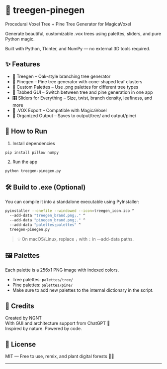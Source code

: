 # 🌲 treegen-pinegen

Procedural Voxel Tree + Pine Tree Generator for MagicaVoxel

Generate beautiful, customizable .vox trees using palettes, sliders, and pure Python magic.

Built with Python, Tkinter, and NumPy — no external 3D tools required.

## ✨ Features

- 🌳 Treegen – Oak-style branching tree generator
- 🌲 Pinegen – Pine tree generator with cone-shaped leaf clusters
- 🎨 Custom Palettes – Use .png palettes for different tree types
- 🧩 Tabbed GUI – Switch between tree and pine generation in one app
- 🎛️ Sliders for Everything – Size, twist, branch density, leafiness, and more
- 💾 .VOX Export – Compatible with MagicaVoxel
- 📁 Organized Output – Saves to output/tree/ and output/pine/

## 🚀 How to Run

1. Install dependencies
```bash
pip install pillow numpy
```

2. Run the app
```bash
python treegen-pinegen.py
```

## 🛠️ Build to .exe (Optional)

You can compile it into a standalone executable using PyInstaller:

```bash
pyinstaller --onefile --windowed --icon=treegen_icon.ico ^
  --add-data "treegen_brand.png;." ^
  --add-data "pinegen_brand.png;." ^
  --add-data "palettes;palettes" ^
  treegen-pinegen.py
```

> 💡 On macOS/Linux, replace `;` with `:` in --add-data paths.

## 🖼️ Palettes

Each palette is a 256x1 PNG image with indexed colors.

- Tree palettes: `palettes/tree/`
- Pine palettes: `palettes/pine/`
- Make sure to add new palettes to the internal dictionary in the script.

## 👤 Credits

Created by NGNT  
With GUI and architecture support from ChatGPT 🤖  
Inspired by nature. Powered by code.

## 📜 License

MIT — Free to use, remix, and plant digital forests 🌳🌲

---